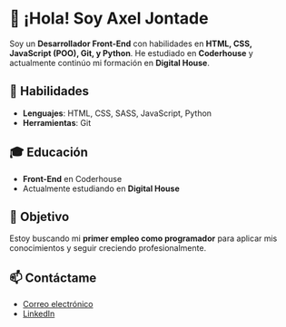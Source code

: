# 👋 ¡Hola! Soy Axel Jontade

Soy un **Desarrollador Front-End** con habilidades en **HTML, CSS, JavaScript (POO), Git, y Python**. He estudiado en **Coderhouse** y actualmente continúo mi formación en **Digital House**.

## 🚀 Habilidades
- **Lenguajes**: HTML, CSS, SASS, JavaScript, Python
- **Herramientas**: Git

## 🎓 Educación
- **Front-End** en Coderhouse
- Actualmente estudiando en **Digital House**

## 🎯 Objetivo
Estoy buscando mi **primer empleo como programador** para aplicar mis conocimientos y seguir creciendo profesionalmente.

## 📫 Contáctame
- [Correo electrónico](axeljonta@gmail.com)
- [LinkedIn]((https://www.linkedin.com/in/axel-jontade/))

